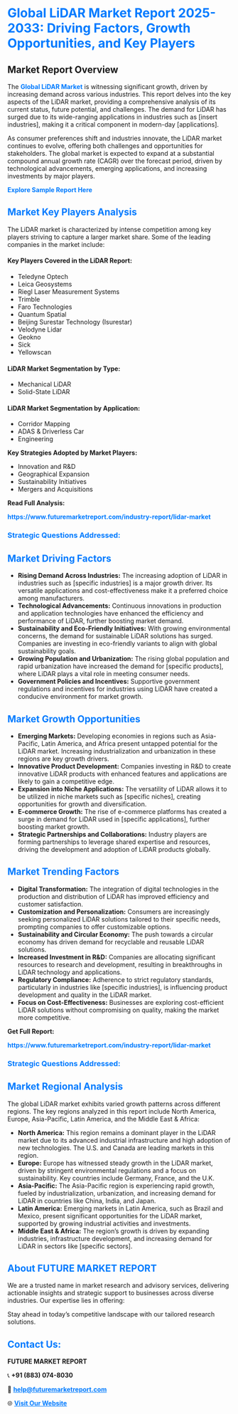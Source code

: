 <h1 style="color: #007BFF;">Global LiDAR Market Report 2025-2033: Driving Factors, Growth Opportunities, and Key Players</h1>

<section id="overview">
<h2>Market Report Overview</h2>
<p>The <a href="https://www.futuremarketreport.com/industry-report/lidar-market" style="color: #007BFF; text-decoration: none;"><strong>Global LiDAR Market</strong></a> is witnessing significant growth, driven by increasing demand across various industries. This report delves into the key aspects of the LiDAR market, providing a comprehensive analysis of its current status, future potential, and challenges. The demand for LiDAR has surged due to its wide-ranging applications in industries such as [insert industries], making it a critical component in modern-day [applications].</p>
<p>As consumer preferences shift and industries innovate, the LiDAR market continues to evolve, offering both challenges and opportunities for stakeholders. The global market is expected to expand at a substantial compound annual growth rate (CAGR) over the forecast period, driven by technological advancements, emerging applications, and increasing investments by major players.</p>
</section>

<section id="overview">
<p><a href="https://www.futuremarketreport.com/request-sample/reportId=97510" style="color: #007BFF; text-decoration: none;"><strong>Explore Sample Report Here</strong></a></p>
</section>

<section id="key-players">
<h2 style="color: #007BFF;">Market Key Players Analysis</h2>
<p>The LiDAR market is characterized by intense competition among key players striving to capture a larger market share. Some of the leading companies in the market include:</p>
<h4>Key Players Covered in the LiDAR Report:</h4>
<ul><li>Teledyne Optech</li><li>Leica Geosystems</li><li>Riegl Laser Measurement Systems</li><li>Trimble</li><li>Faro Technologies</li><li>Quantum Spatial</li><li>Beijing Surestar Technology (Isurestar)</li><li>Velodyne Lidar</li><li>Geokno</li><li>Sick</li><li>Yellowscan</li></ul>
<h4>LiDAR Market Segmentation by Type:</h4>
<ul><li>Mechanical LiDAR</li><li>Solid-State LiDAR</li></ul>

<h4>LiDAR Market Segmentation by Application:</h4>
<ul><li>Corridor Mapping</li><li>ADAS &amp; Driverless Car</li><li>Engineering</li></ul>
<p><strong>Key Strategies Adopted by Market Players:</strong></p>
<ul>
<li>Innovation and R&D</li>
<li>Geographical Expansion</li>
<li>Sustainability Initiatives</li>
<li>Mergers and Acquisitions</li>
</ul>
</section>

<section>
<p><strong>Read Full Analysis: </strong></p><a href="https://www.futuremarketreport.com/industry-report/lidar-market" style="color: #007BFF; text-decoration: none;"><strong>https://www.futuremarketreport.com/industry-report/lidar-market</strong></a>
<h3 style="color: #007BFF;">Strategic Questions Addressed:</h3>
</section>

<section id="driving-factors">
<h2 style="color: #007BFF;">Market Driving Factors</h2>
<ul>
<li><strong>Rising Demand Across Industries:</strong> The increasing adoption of LiDAR in industries such as [specific industries] is a major growth driver. Its versatile applications and cost-effectiveness make it a preferred choice among manufacturers.</li>
<li><strong>Technological Advancements:</strong> Continuous innovations in production and application technologies have enhanced the efficiency and performance of LiDAR, further boosting market demand.</li>
<li><strong>Sustainability and Eco-Friendly Initiatives:</strong> With growing environmental concerns, the demand for sustainable LiDAR solutions has surged. Companies are investing in eco-friendly variants to align with global sustainability goals.</li>
<li><strong>Growing Population and Urbanization:</strong> The rising global population and rapid urbanization have increased the demand for [specific products], where LiDAR plays a vital role in meeting consumer needs.</li>
<li><strong>Government Policies and Incentives:</strong> Supportive government regulations and incentives for industries using LiDAR have created a conducive environment for market growth.</li>
</ul>
</section>

<section id="growth-opportunities">
<h2 style="color: #007BFF;">Market Growth Opportunities</h2>
<ul>
<li><strong>Emerging Markets:</strong> Developing economies in regions such as Asia-Pacific, Latin America, and Africa present untapped potential for the LiDAR market. Increasing industrialization and urbanization in these regions are key growth drivers.</li>
<li><strong>Innovative Product Development:</strong> Companies investing in R&D to create innovative LiDAR products with enhanced features and applications are likely to gain a competitive edge.</li>
<li><strong>Expansion into Niche Applications:</strong> The versatility of LiDAR allows it to be utilized in niche markets such as [specific niches], creating opportunities for growth and diversification.</li>
<li><strong>E-commerce Growth:</strong> The rise of e-commerce platforms has created a surge in demand for LiDAR used in [specific applications], further boosting market growth.</li>
<li><strong>Strategic Partnerships and Collaborations:</strong> Industry players are forming partnerships to leverage shared expertise and resources, driving the development and adoption of LiDAR products globally.</li>
</ul>
</section>

<section id="trending-factors">
<h2 style="color: #007BFF;">Market Trending Factors</h2>
<ul>
<li><strong>Digital Transformation:</strong> The integration of digital technologies in the production and distribution of LiDAR has improved efficiency and customer satisfaction.</li>
<li><strong>Customization and Personalization:</strong> Consumers are increasingly seeking personalized LiDAR solutions tailored to their specific needs, prompting companies to offer customizable options.</li>
<li><strong>Sustainability and Circular Economy:</strong> The push towards a circular economy has driven demand for recyclable and reusable LiDAR solutions.</li>
<li><strong>Increased Investment in R&D:</strong> Companies are allocating significant resources to research and development, resulting in breakthroughs in LiDAR technology and applications.</li>
<li><strong>Regulatory Compliance:</strong> Adherence to strict regulatory standards, particularly in industries like [specific industries], is influencing product development and quality in the LiDAR market.</li>
<li><strong>Focus on Cost-Effectiveness:</strong> Businesses are exploring cost-efficient LiDAR solutions without compromising on quality, making the market more competitive.</li>
</ul>
</section>

<section>
<p><strong>Get Full Report: </strong></p><a href="https://www.futuremarketreport.com/industry-report/lidar-market" style="color: #007BFF; text-decoration: none;"><strong>https://www.futuremarketreport.com/industry-report/lidar-market</strong></a>
<h3 style="color: #007BFF;">Strategic Questions Addressed:</h3>
</section>


<section id="regional-analysis">
<h2 style="color: #007BFF;">Market Regional Analysis</h2>
<p>The global LiDAR market exhibits varied growth patterns across different regions. The key regions analyzed in this report include North America, Europe, Asia-Pacific, Latin America, and the Middle East & Africa:</p>
<ul>
<li><strong>North America:</strong> This region remains a dominant player in the LiDAR market due to its advanced industrial infrastructure and high adoption of new technologies. The U.S. and Canada are leading markets in this region.</li>
<li><strong>Europe:</strong> Europe has witnessed steady growth in the LiDAR market, driven by stringent environmental regulations and a focus on sustainability. Key countries include Germany, France, and the U.K.</li>
<li><strong>Asia-Pacific:</strong> The Asia-Pacific region is experiencing rapid growth, fueled by industrialization, urbanization, and increasing demand for LiDAR in countries like China, India, and Japan.</li>
<li><strong>Latin America:</strong> Emerging markets in Latin America, such as Brazil and Mexico, present significant opportunities for the LiDAR market, supported by growing industrial activities and investments.</li>
<li><strong>Middle East & Africa:</strong> The region’s growth is driven by expanding industries, infrastructure development, and increasing demand for LiDAR in sectors like [specific sectors].</li>
</ul>
</section>

<footer>
<h2 style="color: #007BFF;">About FUTURE MARKET REPORT</h2>
<p>We are a trusted name in market research and advisory services, delivering actionable insights and strategic support to businesses across diverse industries. Our expertise lies in offering:</p>

<p>Stay ahead in today’s competitive landscape with our tailored research solutions.</p>

<h2 style="color: #007BFF;">Contact Us:</h2>
<p><strong>FUTURE MARKET REPORT</strong></p>
<p>📞 <strong>+91 (883) 074-8030</strong></p>
<p>📧 <strong><a href="mailto:help@futuremarketreport.com" style="color: #007BFF;">help@futuremarketreport.com</a></strong></p>
<p>🌐 <strong><a href="https://www.futuremarketreport.com/" style="color: #007BFF;">Visit Our Website</a></strong></p>
</footer>